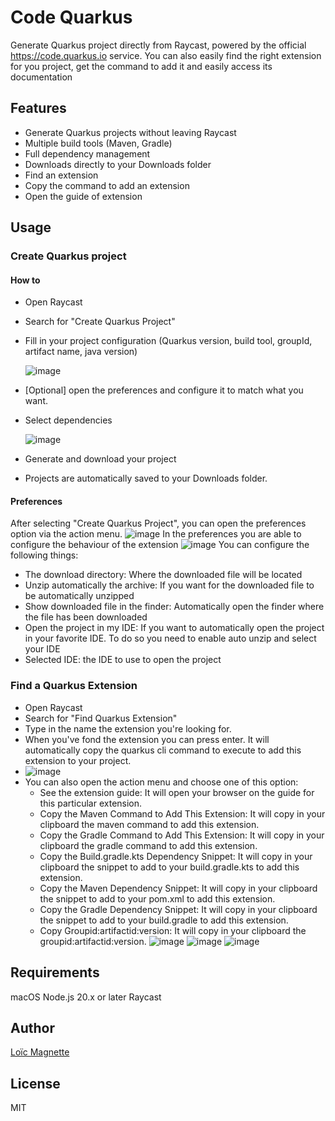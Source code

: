 # Code Quarkus

Generate Quarkus project directly from Raycast, powered by the official https://code.quarkus.io service. 
You can also easily find the right extension for you project, get the command to add it and easily access its documentation

## Features
- Generate Quarkus projects without leaving Raycast
- Multiple build tools (Maven, Gradle)
- Full dependency management
- Downloads directly to your Downloads folder
- Find an extension
- Copy the command to add an extension
- Open the guide of extension

## Usage

### Create Quarkus project

#### How to

- Open Raycast
- Search for "Create Quarkus Project"
- Fill in your project configuration (Quarkus version, build tool, groupId, artifact name, java version)

  ![image](assets/config.png)
- [Optional] open the preferences and configure it to match what you want.
- Select dependencies

  ![image](assets/dependencies.png)
- Generate and download your project
- Projects are automatically saved to your Downloads folder.

#### Preferences

After selecting "Create Quarkus Project", you can open the preferences option via the action menu.
![image](assets/code-quarkus-preferences-action.png)
In the preferences you are able to configure the behaviour of the extension
![image](assets/code-quarkus-preferences-window.png)
You can configure the following things:
- The download directory: Where the downloaded file will be located
- Unzip automatically the archive: If you want for the downloaded file to be automatically unzipped
- Show downloaded file in the finder: Automatically open the finder where the file has been downloaded
- Open the project in my IDE: If you want to automatically open the project in your favorite IDE. To do so you need to enable auto unzip and select your IDE
- Selected IDE: the IDE to use to open the project

### Find a Quarkus Extension
- Open Raycast
- Search for "Find Quarkus Extension"
- Type in the name the extension you're looking for.
- When you've fond the extension you can press enter. It will automatically copy the quarkus cli command to execute to add this extension to your project.
- ![image](assets/find-extention.png)
- You can also open the action menu and choose one of this option:
  - See the extension guide: It will open your browser on the guide for this particular extension.
  - Copy the Maven Command to Add This Extension: It will copy in your clipboard the maven command to add this extension.
  - Copy the Gradle Command to Add This Extension: It will copy in your clipboard the gradle command to add this extension.
  - Copy the Build.gradle.kts Dependency Snippet: It will copy in your clipboard the snippet to add to your build.gradle.kts to add this extension.
  - Copy the Maven Dependency Snippet: It will copy in your clipboard the snippet to add to your pom.xml to add this extension.
  - Copy the Gradle Dependency Snippet: It will copy in your clipboard the snippet to add to your build.gradle to add this extension.
  - Copy Groupid:artifactid:version: It will copy in your clipboard the groupid:artifactid:version.
![image](assets/find-extention-actions-1.png)
![image](assets/find-extention-actions-2.png)
![image](assets/find-extention-actions-3.png)

## Requirements
macOS
Node.js 20.x or later
Raycast

## Author
[Loïc Magnette](https://bsky.app/profile/lomagnette.bsky.social) 

## License
MIT